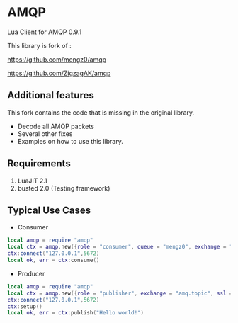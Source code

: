 # AMQP
Lua Client for AMQP 0.9.1

This library is fork of : 

https://github.com/mengz0/amqp

https://github.com/ZigzagAK/amqp

## Additional features
This fork contains the code that is missing in the original library.
* Decode all AMQP packets
* Several other fixes
* Examples on how to use this library.

## Requirements
1. LuaJIT 2.1
2. busted 2.0 (Testing framework)

## Typical Use Cases

+ Consumer

```lua
local amqp = require "amqp"
local ctx = amqp.new({role = "consumer", queue = "mengz0", exchange = "amq.topic", ssl = false, user = "guest", password = "guest"})
ctx:connect("127.0.0.1",5672)
local ok, err = ctx:consume()
```

+ Producer

```lua
local amqp = require "amqp"
local ctx = amqp.new({role = "publisher", exchange = "amq.topic", ssl = false, user = "guest", password = "guest"})
ctx:connect("127.0.0.1",5672)
ctx:setup()
local ok, err = ctx:publish("Hello world!")
```
